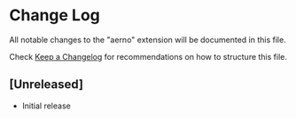 # Change Log

All notable changes to the "aerno" extension will be documented in this file.

Check [Keep a Changelog](http://keepachangelog.com/) for recommendations on how to structure this file.

## [Unreleased]

- Initial release
